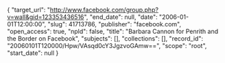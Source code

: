 {
  "target_url": "http://www.facebook.com/group.php?v=wall&gid=123353436516", 
  "end_date": null, 
  "date": "2006-01-01T12:00:00", 
  "slug": 41713786, 
  "publisher": "facebook.com", 
  "open_access": true, 
  "npld": false, 
  "title": "Barbara Cannon for Penrith and the Border on Facebook", 
  "subjects": [], 
  "collections": [], 
  "record_id": "20060101T120000/Hpw/VAsqd0cY3JgzvoGAmw==", 
  "scope": "root", 
  "start_date": null
}

